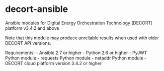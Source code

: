 # decort-ansible
Ansible modules for Digital Energy Orchestration Technology (DECORT) platform v3.4.2 and above

Note that this module may produce unreliable results when used with older DECORT API versions. 

Requirements:
    - Ansible 2.7 or higher
    - Python 2.6 or higher
    - PyJWT Python module
    - requests Python module
    - netaddr Python module
    - DECORT cloud platform version 3.4.2 or higher
